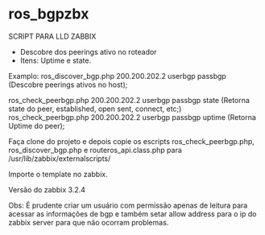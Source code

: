 # ros_bgpzbx
SCRIPT PARA LLD ZABBIX
- Descobre dos peerings ativo no roteador
- Itens: Uptime e state.

Examplo:
ros_discover_bgp.php 200.200.202.2 userbgp passbgp (Descobre peerings ativos no host);

ros_check_peerbgp.php 200.200.202.2 userbgp passbgp state
(Retorna state do peer, established, open sent, connect, etc;)
ros_check_peerbgp.php 200.200.202.2 userbgp passbgp uptime (Retorna Uptime do peer);

Faça clone do projeto e depois copie os escripts ros_check_peerbgp.php, ros_discover_bgp.php e routeros_api.class.php
para /usr/lib/zabbix/externalscripts/

Importe o template no zabbix.

Versão do zabbix 3.2.4

Obs: É prudente criar um usuário com permissão apenas de leitura para acessar as informações  de bgp
e também setar allow address para o ip do zabbix server para que não ocorram problemas.
